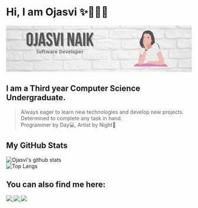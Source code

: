 # Hi, I am Ojasvi :sparkles:👩🏻‍💻
![Image](https://raw.githubusercontent.com/ojasvinaik13/ojasvinaik13/master/images/me.png)
## I am a Third year Computer Science Undergraduate.
> Always eager to learn new technologies and develop new projects. Determined to complete any task in hand.  
> Programmer by Day💻, Artist by Night:art:
## My GitHub Stats
![Ojasvi's github stats](https://github-readme-stats.vercel.app/api?username=ojasvinaik13&count_private=true&show_icons=true&theme=tokyonight)     
![Top Langs](https://github-readme-stats.vercel.app/api/top-langs/?username=ojasvinaik13&layout=compact&theme=tokyonight&card_width=445)
## You can also find me here:  
<a href="https://www.linkedin.com/in/ojasvi-naik-009980194/">
    <img src="https://img.shields.io/badge/linkedin-%230077B5.svg?&style=for-the-badge&logo=linkedin&logoColor=white" />
  </a>
<a href="https://www.instagram.com/the.coloured.palette/">
    <img src="https://img.shields.io/badge/instagram-%23E4405F.svg?&style=for-the-badge&logo=instagram&logoColor=white" />
  </a>
<a href="mailto:ojasvi.naik@gmail.com">
    <img src="https://img.shields.io/badge/mail-%230077B5.svg?&style=for-the-badge&logo=gmail&logoColor=white" />
  </a>
